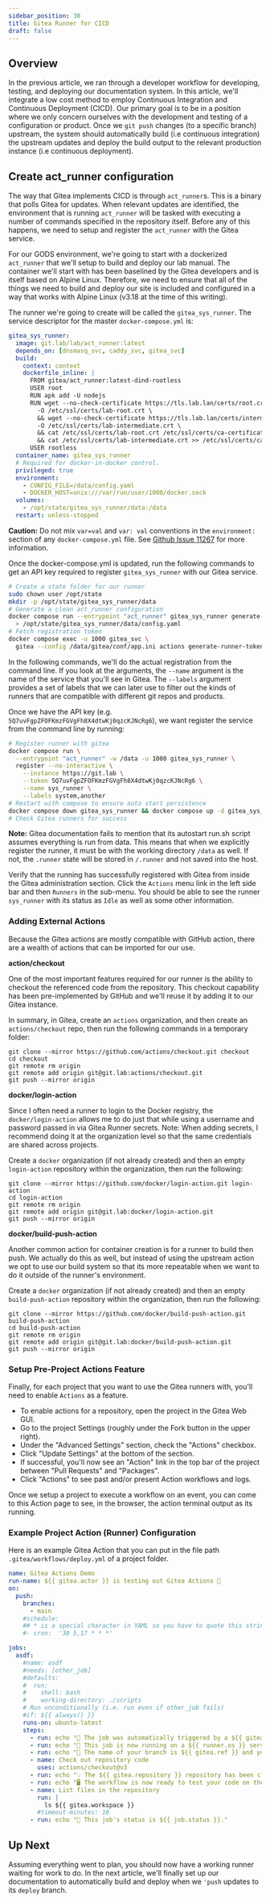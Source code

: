 ```yaml
---
sidebar_position: 30
title: Gitea Runner for CICD
draft: false
---
```


## Overview

In the previous article, we ran through a developer workflow for developing, testing, and deploying our documentation system. In this article, we'll integrate a low cost method to employ Continuous Integration and Continuous Deployment (CICD). Our primary goal is to be in a position where we only concern ourselves with the development and testing of a configuration or product. Once we `git push` changes (to a specific branch) upstream, the system should automatically build (i.e continuous integration) the upstream updates and deploy the build output to the relevant production instance (i.e continuous deployment).

## Create act_runner configuration

The way that Gitea implements CICD is through `act_runner`s. This is a binary that polls Gitea for updates. When relevant updates are identified, the environment that is running `act_runner` will be tasked with executing a number of commands specified in the repository itself. Before any of this happens, we need to setup and register the `act_runner` with the Gitea service.

For our GODS environment, we're going to start with a dockerized `act_runner` that we'll setup to build and deploy our lab manual. The container we'll start with has been baselined by the Gitea developers and is itself based on Alpine Linux. Therefore, we need to ensure that all of the things we need to build and deploy our site is included and configured in a way that works with Alpine Linux (v3.18 at the time of this writing).

The runner we're going to create will be called the `gitea_sys_runner`. The service descriptor for the master `docker-compose.yml` is:

```yaml
gitea_sys_runner:
  image: git.lab/lab/act_runner:latest
  depends_on: [dnsmasq_svc, caddy_svc, gitea_svc]
  build:
    context: context
    dockerfile_inline: |
      FROM gitea/act_runner:latest-dind-rootless
      USER root
      RUN apk add -U nodejs
      RUN wget --no-check-certificate https://tls.lab.lan/certs/root.crt \
        -O /etc/ssl/certs/lab-root.crt \
        && wget --no-check-certificate https://tls.lab.lan/certs/intermediate.crt \
        -O /etc/ssl/certs/lab-intermediate.crt \
        && cat /etc/ssl/certs/lab-root.crt /etc/ssl/certs/ca-certificates.crt \
        && cat /etc/ssl/certs/lab-intermediate.crt >> /etc/ssl/certs/ca-certificates.crt
      USER rootless
  container_name: gitea_sys_runner
  # Required for docker-in-docker control.
  privileged: true
  environment:
    - CONFIG_FILE=/data/config.yaml
    - DOCKER_HOST=unix:///var/run/user/1000/docker.sock
  volumes:
    - /opt/state/gitea_sys_runner/data:/data
  restart: unless-stopped
```

**Caution:** Do not mix `var=val` and `var: val` conventions in the `environment:` section of any `docker-compose.yml` file. See [Github Issue 11267](https://github.com/docker/compose/issues/11267) for more information.

Once the docker-compose.yml is updated, run the following commands to get an API key required to register `gitea_sys_runner` with our Gitea service.

```sh
# Create a state folder for our runner
sudo chown user /opt/state
mkdir -p /opt/state/gitea_sys_runner/data
# Generate a clean act_runner configuration
docker compose run --entrypoint "act_runner" gitea_sys_runner generate-config \
  > /opt/state/gitea_sys_runner/data/config.yaml
# Fetch registration token
docker compose exec -u 1000 gitea_svc \
  gitea --config /data/gitea/conf/app.ini actions generate-runner-token
```

In the following commands, we'll do the actual registration from the command line. If you look at the arguments, the `--name` argument is the name of the service that you'll see in Gitea. The `--labels` argument provides a set of labels that we can later use to filter out the kinds of runners that are compatible with different git repos and products.

Once we have the API key (e.g. `5Q7uvFgpZFOFKmzFGVgFh8X4dtwKj0qzcKJNcRg6`), we want register the service from the command line by running:

```sh
# Register runner with gitea
docker compose run \
  --entrypoint "act_runner" -w /data -u 1000 gitea_sys_runner \
  register --no-interactive \
    --instance https://git.lab \
    --token 5Q7uvFgpZFOFKmzFGVgFh8X4dtwKj0qzcKJNcRg6 \
    --name sys_runner \
    --labels system,another
# Restart with compose to ensure auto start persistence
docker compose down gitea_sys_runner && docker compose up -d gitea_sys_runner
# Check Gitea runners for success
```

**Note:** Gitea documentation fails to mention that its autostart run.sh script assumes everything is run from data. This means that when we explicitly register the runner, it must be with the working directory `/data` as well. If not, the `.runner` state will be stored in `/.runner` and not saved into the host.

Verify that the running has successfully registered with Gitea from inside the Gitea administration section. Click the `Actions` menu link in the left side bar and then `Runners` in the sub-menu. You should be able to see the runner `sys_runner` with its status as `Idle` as well as some other information.

### Adding External Actions

Because the Gitea actions are mostly compatible with GitHub action, there are a wealth of actions that can be imported for our use. 

**action/checkout**

One of the most important features required for our runner is the ability to checkout the referenced code from the repository. This checkout capability has been pre-implemented by GitHub and we'll reuse it by adding it to our Gitea instance.

In summary, in Gitea, create an `actions` organization, and then create an `actions/checkout` repo, then run the following commands in a temporary folder:

```
git clone --mirror https://github.com/actions/checkout.git checkout
cd checkout
git remote rm origin
git remote add origin git@git.lab:actions/checkout.git
git push --mirror origin
```

**docker/login-action**

Since I often need a runner to login to the Docker registry, the `docker/login-action` allows me to do just that while using a username and password passed in via Gitea Runner secrets. Note: When adding secrets, I recommend doing it at the organization level so that the same credentials are shared across projects.

Create a `docker` organization (if not already created) and then an empty `login-action` repository within the organization, then run the following:

```
git clone --mirror https://github.com/docker/login-action.git login-action
cd login-action
git remote rm origin
git remote add origin git@git.lab:docker/login-action.git
git push --mirror origin
```

**docker/build-push-action**

Another common action for container creation is for a runner to build then push. We actually do this as well, but instead of using the upstream action we opt to use our build system so that its more repeatable when we want to do it outside of the runner's environment.

Create a `docker` organization (if not already created) and then an empty `build-push-action` repository within the organization, then run the following:

```
git clone --mirror https://github.com/docker/build-push-action.git build-push-action
cd build-push-action
git remote rm origin
git remote add origin git@git.lab:docker/build-push-action.git
git push --mirror origin
```

### Setup Pre-Project Actions Feature

Finally, for each project that you want to use the Gitea runners with, you'll need to enable `Actions` as a feature.

- To enable actions for a repository, open the project in the Gitea Web GUI. 
- Go to the project Settings (roughly under the Fork button in the upper right).
- Under the "Advanced Settings" section, check the "Actions" checkbox.
- Click "Update Settings" at the bottom of the section.
- If successful, you'll now see an "Action" link in the top bar of the project between "Pull Requests" and "Packages".
- Click "Actions" to see past and/or present Action workflows and logs.

Once we setup a project to execute a workflow on an event, you can come to this Action page to see, in the browser, the action terminal output as its running.

### Example Project Action (Runner) Configuration

Here is an example Gitea Action that you can put in the file path `.gitea/workflows/deploy.yml` of a project folder.

```yaml
name: Gitea Actions Demo
run-name: ${{ gitea.actor }} is testing out Gitea Actions 🚀
on:
  push:
    branches:
      - main
    #schedule:
    ## * is a special character in YAML so you have to quote this string
    #- cron:  '30 5,17 * * *'

jobs:
  asdf:
    #name: asdf
    #needs: [other_job]
    #defaults:
    #  run:
    #    shell: bash
    #    working-directory: ./scripts
    # Run unconditionally (i.e. run even if other_job fails)
    #if: ${{ always() }}
    runs-on: ubuntu-latest
    steps:
      - run: echo "🎉 The job was automatically triggered by a ${{ gitea.event_name }} event."
      - run: echo "🐧 This job is now running on a ${{ runner.os }} server hosted by Gitea!"
      - run: echo "🔎 The name of your branch is ${{ gitea.ref }} and your repository is ${{ gitea.repository }}."
      - name: Check out repository code
        uses: actions/checkout@v3
      - run: echo "💡 The ${{ gitea.repository }} repository has been cloned to the runner."
      - run: echo "🖥️ The workflow is now ready to test your code on the runner."
      - name: List files in the repository
        run: |
          ls ${{ gitea.workspace }}
        #timeout-minutes: 10
      - run: echo "🍏 This job's status is ${{ job.status }}."
```

## Up Next

Assuming everything went to plan, you should now have a working runner waiting for work to do. In the next article, we'll finally set up our documentation to automatically build and deploy when we `'push` updates to its `deploy` branch.








